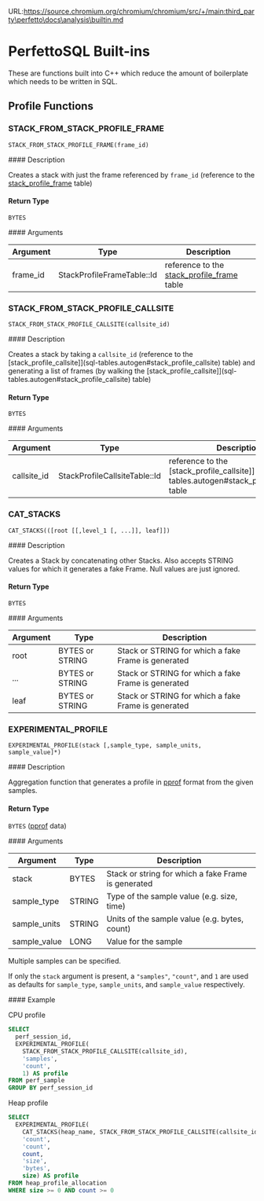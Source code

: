 URL:https://source.chromium.org/chromium/chromium/src/+/main:third_party\perfetto\docs\analysis\builtin.md
# PerfettoSQL Built-ins

These are functions built into C++ which reduce the amount of boilerplate which
needs to be written in SQL.

## Profile Functions

### STACK_FROM_STACK_PROFILE_FRAME

`STACK_FROM_STACK_PROFILE_FRAME(frame_id)`

#### Description

Creates a stack with just the frame referenced by `frame_id` (reference to the
[stack_profile_frame](sql-tables.autogen#stack_profile_frame) table)

#### Return Type

`BYTES`

#### Arguments

Argument | Type | Description
-------- | ---- | -----------
frame_id | StackProfileFrameTable::Id | reference to the [stack_profile_frame](sql-tables.autogen#stack_profile_frame) table

### STACK_FROM_STACK_PROFILE_CALLSITE

`STACK_FROM_STACK_PROFILE_CALLSITE(callsite_id)`

#### Description

Creates a stack by taking a `callsite_id` (reference to the
[stack_profile_callsite]](sql-tables.autogen#stack_profile_callsite) table) and
generating a list of frames (by walking the
[stack_profile_callsite]](sql-tables.autogen#stack_profile_callsite) table)

#### Return Type

`BYTES`

#### Arguments

Argument | Type | Description
-------- | ---- | -----------
callsite_id | StackProfileCallsiteTable::Id | reference to the [stack_profile_callsite]](sql-tables.autogen#stack_profile_callsite) table

### CAT_STACKS

`CAT_STACKS(([root [[,level_1 [, ...]], leaf]])`

#### Description

Creates a Stack by concatenating other Stacks. Also accepts STRING values for
which it generates a fake Frame. Null values are just ignored.

#### Return Type

`BYTES`

#### Arguments

Argument | Type | Description
-------- | ---- | -----------
root | BYTES or STRING | Stack or STRING for which a fake Frame is generated
... | BYTES or STRING | Stack or STRING for which a fake Frame is generated
leaf | BYTES or STRING | Stack or STRING for which a fake Frame is generated

### EXPERIMENTAL_PROFILE

`EXPERIMENTAL_PROFILE(stack [,sample_type, sample_units, sample_value]*)`

#### Description

Aggregation function that generates a profile in
[pprof](https://github.com/google/pprof) format from the given samples.

#### Return Type

`BYTES` ([pprof](https://github.com/google/pprof) data)

#### Arguments

Argument | Type | Description
-------- | ---- | -----------
stack | BYTES | Stack or string for which a fake Frame is generated
sample_type | STRING | Type of the sample value (e.g. size, time)
sample_units | STRING | Units of the sample value (e.g. bytes, count)
sample_value | LONG | Value for the sample

Multiple samples can be specified.

If only the `stack` argument is present, a `"samples"`, `"count"`, and `1` are
used as defaults for `sample_type`, `sample_units`, and `sample_value`
 respectively.

#### Example

CPU profile

```sql
SELECT
  perf_session_id,
  EXPERIMENTAL_PROFILE(
    STACK_FROM_STACK_PROFILE_CALLSITE(callsite_id),
    'samples',
    'count',
    1) AS profile
FROM perf_sample
GROUP BY perf_session_id
```

Heap profile

```sql
SELECT
  EXPERIMENTAL_PROFILE(
    CAT_STACKS(heap_name, STACK_FROM_STACK_PROFILE_CALLSITE(callsite_id)),
    'count',
    'count',
    count,
    'size',
    'bytes',
    size) AS profile
FROM heap_profile_allocation
WHERE size >= 0 AND count >= 0
```